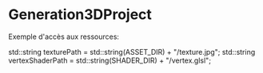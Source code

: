 # Generation3DProject

Exemple d'accès aux ressources:

std::string texturePath = std::string(ASSET_DIR) + "/texture.jpg";
std::string vertexShaderPath = std::string(SHADER_DIR) + "/vertex.glsl";
